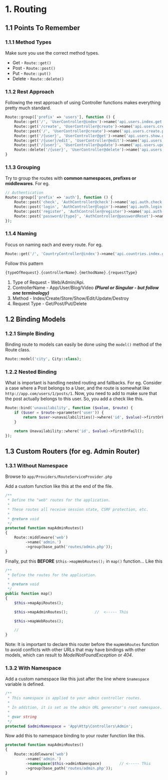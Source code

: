 # 1. Routing

## 1.1 Points To Remember

### 1.1.1 Method Types

Make sure you use the correct method types.

- Get - `Route::get()`
- Post - `Route::post()`
- Put - `Route::put()`
- Delete - `Route::delete()`

### 1.1.2 Rest Approach

Following the rest approach of using Controller functions makes everything pretty much standard.

```php
Route::group(['prefix' => 'users'], function () {
    Route::get('/', 'UserController@index')->name('api.users.index.get');
    Route::get('/create', 'UserController@create')->name('api.users.create.get');
    Route::post('/', 'UserController@create')->name('api.users.create.post');
    Route::get('/{user}', 'UserController@get')->name('api.users.show.get');
    Route::get('/{user}/edit', 'UserController@edit')->name('api.users.edit.get');
    Route::put('/{user}', 'UserController@update')->name('api.users.update.put');
    Route::delete('/{user}', 'UserController@delete')->name('api.users.destroy.delete');
}
```

### 1.1.3 Grouping

Try to group the routes with **common namespaces, prefixes or middlewares**. For eg.

```php
// Authentication
Route::group(['prefix' => 'auth'], function () {
    Route::post('check', 'AuthController@check')->name('api.auth.check');
    Route::post('login', 'AuthController@login')->name('api.auth.login');
    Route::post('register', 'AuthController@register')->name('api.auth.register');
    Route::post('password/{type}', 'AuthController@passwordReset')->name('api.auth.forgot.password');
});
```

### 1.1.4 Naming

Focus on naming each and every route. For eg.

```php
Route::get('/', 'CountryController@index')->name('api.countries.index.get');
```

Follow this pattern

```php
{typeOfRequest}.{controllerName}.{methodName}.{requestType}
```

1. Type of Request - Web/Admin/Api.
2. ControllerName - App/User/Blog/Video **_(Plural or Singular - but follow one terminology)_**
3. Method - Index/Create/Store/Show/Edit/Update/Destroy
4. Request Type - Get/Post/Put/Delete

## 1.2 Binding Models

### 1.2.1 Simple Binding

Binding route to models can easily be done using the `model()` method of the Route class.

```php
Route::model('city', City::class);
```

### 1.2.2 Nested Binding

What is important is handling nested routing and fallbacks. For eg. Consider a case where a Post belongs to a User, and the route is somewhat like `http://app.com/users/1/posts/1`. Now, you need to add to make sure that the post actually belongs to this user. So, you add a check like this.

```php
Route::bind('unavailability', function ($value, $route) {
    if ($user = $route->parameter('user')) {
        return $user->unavailabilities()->where('id', $value)->firstOrFail();
    }

    return Unavailability::where('id', $value)->firstOrFail();
});
```

## 1.3 Custom Routers (for eg. Admin Router)

### 1.3.1 Without Namespace

Browse to `app/Providers/RouteServiceProvider.php`

Add a custom function like this at the end of the file.

```php
/**
 * Define the "web" routes for the application.
 *
 * These routes all receive session state, CSRF protection, etc.
 *
 * @return void
 */
protected function mapAdminRoutes()
{
    Route::middleware('web')
         ->name('admin.')
         ->group(base_path('routes/admin.php'));
}
```

Finally, put this **BEFORE** `$this->mapWebRoutes();` in `map()` function... Like this

```php
/**
 * Define the routes for the application.
 *
 * @return void
 */
public function map()
{
    $this->mapApiRoutes();

    $this->mapAdminRoutes();			//  <----- This

    $this->mapWebRoutes();

    //
}
```

Note: It is important to declare this router before the `mapWebRoutes` function to avoid conflicts with other URLs that may have bindings with other models, which can result to _ModelNotFoundException_ or _404_.

### 1.3.2 With Namespace

Add a custom namespace like this just after the line where `$namespace` variable is defined.

```php
/**
 * This namespace is applied to your admin controller routes.
 *
 * In addition, it is set as the admin URL generator's root namespace.
 *
 * @var string
 */
protected $adminNamespace = 'App\Http\Controllers\Admin';
```

Now add this to namespace binding to your router function like this.

```php
protected function mapAdminRoutes()
{
    Route::middleware('web')
         ->name('admin.')
         ->namespace($this->adminNamespace)        // <----- This
         ->group(base_path('routes/admin.php'));
}
```

